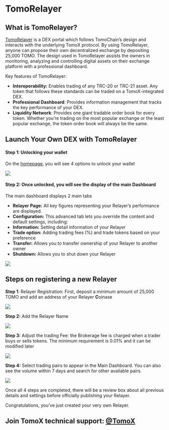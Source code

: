 # TomoRelayer

## What is TomoRelayer?&#x20;

[TomoRelayer](https://relayer.testnet.tomochain.com/login) is a DEX portal which follows TomoChain’s design and interacts with the underlying TomoX protocol. By using TomoRelayer, anyone can propose their own decentralized exchange by depositing 25,000 TOMO. The design used in TomoRelayer assists the owners in monitoring, analyzing and controlling digital assets on their exchange platform with a professional dashboard.

Key features of TomoRelayer:

* **Interoperability:** Enables trading of any TRC-20 or TRC-21 asset. Any token that follows these standards can be traded on a TomoX-integrated DEX.
* **Professional Dashboard**: Provides information management that tracks the key performance of your DEX.
* **Liquidity Network**: Provides one giant tradable order book for every token. Whether you’re trading on the most popular exchange or the least popular exchange, the token order book will always be the same.

## **Launch Your Own DEX with TomoRelayer**

#### **Step 1: Unlocking your wallet**

On the [homepage](https://relayer.testnet.tomochain.com/login), you will see 4 options to unlock your wallet

![](https://miro.medium.com/max/2370/1\*gSJoEwCrEzGfDQWqfsbxVg.png)

#### **Step 2: Once unlocked, you will see the display of the main Dashboard**

The main dashboard displays 2 main tabs

* **Relayer Page:** All key figures representing your Relayer’s performance are displayed.
* **Configuration:** This advanced tab lets you override the content and default settings, including:
* **Information:** Setting detail information of your Relayer
* **Trade option:** Adding trading fees (%) and trade tokens based on your preference
* **Transfer:** Allows you to transfer ownership of your Relayer to another owner
* **Shutdown:** Allows you to shut down your Relayer

![](https://miro.medium.com/max/1440/1\*NmtxiiurwlJxCO7mxrTpDw.png)

## **Steps on registering a new Relayer** <a href="#eac2" id="eac2"></a>

**Step 1**: Relayer Registration: First, deposit a minimum amount of 25,000 TOMO and add an address of your Relayer **C**oinase

![](https://miro.medium.com/max/1158/1\*c9hLdvB0PEULRVM9hzcUYw.png)

**Step 2:** Add the Relayer Name

![](https://miro.medium.com/max/1148/1\*kzpObSivtvNyxKMf3XxsMA.png)

**Step 3:** Adjust the trading Fee: the Brokerage fee is charged when a trader buys or sells tokens. The minimum requirement is 0.01% and it can be modified later

![](https://miro.medium.com/max/1074/1\*0GMGMDnzSsAtMFAp-5Lg\_A.png)

**Step 4:** Select trading pairs to appear in the Main Dashboard. You can also see the volume within 7 days and search for other available pairs.

![](https://miro.medium.com/max/2226/1\*sQz3mLW3p3-mp7aiGiMg0A.png)

Once all 4 steps are completed, there will be a review box about all previous details and settings before officially publishing your Relayer.

Congratulations, you’ve just created your very own Relayer.

## Join TomoX technical support: [@TomoX](https://t.me/tomox)&#x20;
